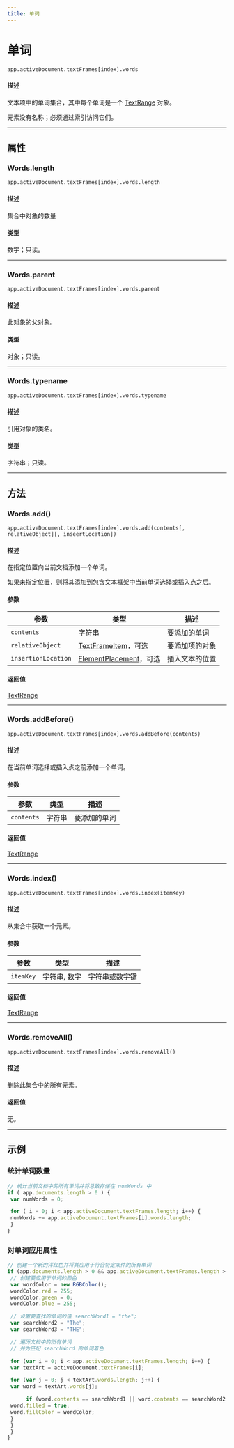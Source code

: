 ```yaml
---
title: 单词
---
```

# 单词

`app.activeDocument.textFrames[index].words`

#### 描述

文本项中的单词集合，其中每个单词是一个 [TextRange](.././TextRange) 对象。

元素没有名称；必须通过索引访问它们。

---

## 属性

### Words.length

`app.activeDocument.textFrames[index].words.length`

#### 描述

集合中对象的数量

#### 类型

数字；只读。

---

### Words.parent

`app.activeDocument.textFrames[index].words.parent`

#### 描述

此对象的父对象。

#### 类型

对象；只读。

---

### Words.typename

`app.activeDocument.textFrames[index].words.typename`

#### 描述

引用对象的类名。

#### 类型

字符串；只读。

---

## 方法

### Words.add()

`app.activeDocument.textFrames[index].words.add(contents[, relativeObject][, inseertLocation])`

#### 描述

在指定位置向当前文档添加一个单词。

如果未指定位置，则将其添加到包含文本框架中当前单词选择或插入点之后。

#### 参数

| 参数 | 类型 | 描述 |
| --- | --- | --- |
| `contents` | 字符串 | 要添加的单词 |
| `relativeObject`| [TextFrameItem](.././TextFrameItem)，可选 | 要添加项的对象 |
| `insertionLocation` | [ElementPlacement](../scripting-constants#elementplacement)，可选 | 插入文本的位置 |

#### 返回值

[TextRange](.././TextRange)

---

### Words.addBefore()

`app.activeDocument.textFrames[index].words.addBefore(contents)`

#### 描述

在当前单词选择或插入点之前添加一个单词。

#### 参数

| 参数 | 类型 | 描述 |
| --- | --- | --- |
| `contents` | 字符串 | 要添加的单词 |

#### 返回值

[TextRange](.././TextRange)

---

### Words.index()

`app.activeDocument.textFrames[index].words.index(itemKey)`

#### 描述

从集合中获取一个元素。

#### 参数

| 参数 | 类型 | 描述 |
| --- | --- | --- |
| `itemKey` | 字符串, 数字 | 字符串或数字键 |

#### 返回值

[TextRange](.././TextRange)

---

### Words.removeAll()

`app.activeDocument.textFrames[index].words.removeAll()`

#### 描述

删除此集合中的所有元素。

#### 返回值

无。

---

## 示例

### 统计单词数量

```javascript
// 统计当前文档中的所有单词并将总数存储在 numWords 中
if ( app.documents.length > 0 ) {
 var numWords = 0;

 for ( i = 0; i < app.activeDocument.textFrames.length; i++) {
 numWords += app.activeDocument.textFrames[i].words.length;
 }
}
```

### 对单词应用属性

```javascript
// 创建一个新的洋红色并将其应用于符合特定条件的所有单词
if (app.documents.length > 0 && app.activeDocument.textFrames.length > 0) {
 // 创建要应用于单词的颜色
 var wordColor = new RGBColor();
 wordColor.red = 255;
 wordColor.green = 0;
 wordColor.blue = 255;

 // 设置要查找的单词的值 searchWord1 = "the";
 var searchWord2 = "The";
 var searchWord3 = "THE";

 // 遍历文档中的所有单词
 // 并为匹配 searchWord 的单词着色

 for (var i = 0; i < app.activeDocument.textFrames.length; i++) {
 var textArt = activeDocument.textFrames[i];

 for (var j = 0; j < textArt.words.length; j++) {
 var word = textArt.words[j];

      if (word.contents == searchWord1 || word.contents == searchWord2 || word.contents == searchWord3) {
 word.filled = true;
 word.fillColor = wordColor;
 }
 }
 }
}
```
